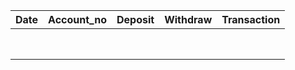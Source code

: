 |   Date	|   Account_no| Deposit	|  Withdraw 	| Transaction |
|---	|---	|---	|---	|--- |
|   	|   	|   	|   	|    |
|   	|   	|   	|   	|
|   	|   	|   	|   	|
|   	|   	|   	|   	|
|   	|   	|   	|   	|
|   	|   	|   	|   	|
|   	|   	|   	|   	|
|   	|   	|   	|   	|
